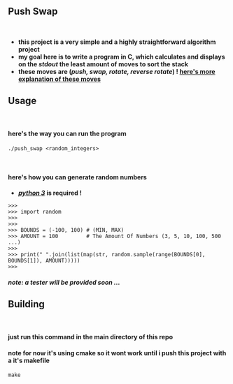 ## Push Swap

<br>

* **this project is a very simple and a highly straightforward algorithm project**
* **my goal here is to write a program in C, which calculates and displays on the _stdout_ the least amount of moves to sort the stack**
* **these moves are (_push, swap, rotate, reverse rotate_) ! [here's more explanation of these moves](https://medium.com/@jamierobertdawson/push-swap-the-least-amount-of-moves-with-two-stacks-d1e76a71789a)**

## Usage

<br>

#### here's the way you can run the program

```shell
./push_swap <random_integers>
```

<br>

#### here's how you can generate random numbers
* **_[python 3](https://www.python.org/downloads/)_ is required !**

```pycon
>>>
>>> import random
>>>
>>>
>>> BOUNDS = (-100, 100) # (MIN, MAX)
>>> AMOUNT = 100         # The Amount Of Numbers (3, 5, 10, 100, 500 ...)
>>> 
>>> print(" ".join(list(map(str, random.sample(range(BOUNDS[0], BOUNDS[1]), AMOUNT)))))
>>>
```

##### note: a tester will be provided soon ...

## Building

<br>

#### just run this command in the main directory of this repo
#### note for now it's using cmake so it wont work until i push this project with a it's makefile

```shell
make
```